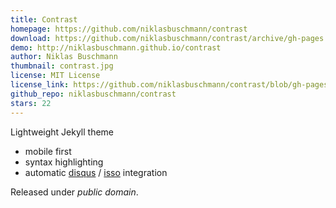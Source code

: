 ```yaml
---
title: Contrast
homepage: https://github.com/niklasbuschmann/contrast
download: https://github.com/niklasbuschmann/contrast/archive/gh-pages.zip
demo: http://niklasbuschmann.github.io/contrast
author: Niklas Buschmann
thumbnail: contrast.jpg
license: MIT License
license_link: https://github.com/niklasbuschmann/contrast/blob/gh-pages/LICENSE.md
github_repo: niklasbuschmann/contrast
stars: 22
---
```


Lightweight Jekyll theme

- mobile first
- syntax highlighting
- automatic [disqus](https://disqus.com/) /
  [isso](http://posativ.org/isso/) integration

Released under *public domain*.
